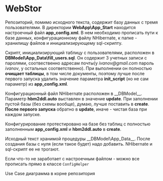 # WebStor

Репозиторий, помимо исходного текста, содержит базу данных с тремя пользователями.
В директории __WebApp\App\_Start__ находится настроечный файл __app\_config.xml__.
В нем необходимо прописать пути к базе данных, конфигурационному файлу NHibernate, 
к папке - хранилищу файлов и инициализирующему sql-скрипту.

Скрипт, инициализирующий таблицу с пользователями, расположен в __DBModel\App\_Data\fill\_users.sql__. 
Он содержит 3 учетных записи с паролями, соотвественно адресам почты(у _ivanov@gmail.com_ пароль _ivanov_, у остальных соответственно). При выполнении он полностью __очищает таблицы__, в том числе документы, поэтому лучше после первого запуска
удалить значение параметра __init\_script__ (но не сам параметр) из  __app\_config.xml__.

Конфигурационный файл NHibernate расположен в __DBModel\__. Параметр __hbm2ddl.auto__ выставлен в 
значение __update__. При заполнении пустой базы (без схемы вообще), думаю, лучше поставить в __create__.
__После первого запуска__ обратно в __update__, иначе - чистая база при каждом запуске.

Конфигурирование протестировано на базе без таблиц с полностью заполненным __app\_config.xml__ и __hbm2ddl.auto__ в __create__. 

Исходный текст хранимой процедуры __DBModel\App\_Data\__. 
После создания базы с нуля (если такое будет) надо добавить. NHibernate и sql-скрипт ее не трогают.

Если что-то не заработает с настроечным файлом - можно все прописать прямо в классе ``ConfigHelper``

Use Case диаграмма в корне репозитория

